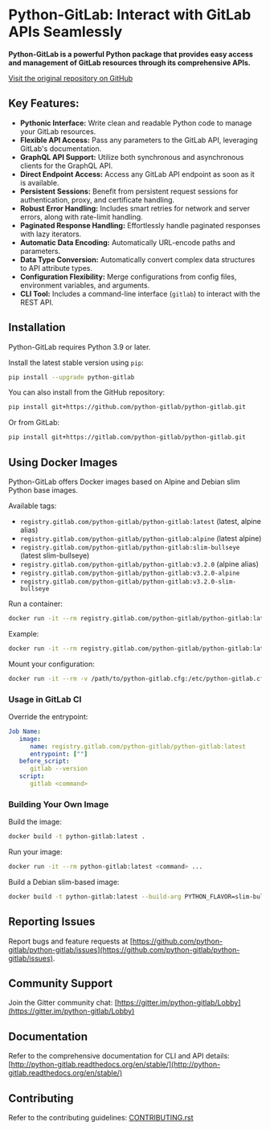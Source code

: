 # Python-GitLab: Interact with GitLab APIs Seamlessly

**Python-GitLab is a powerful Python package that provides easy access and management of GitLab resources through its comprehensive APIs.**

[Visit the original repository on GitHub](https://github.com/python-gitlab/python-gitlab)

## Key Features:

*   **Pythonic Interface:** Write clean and readable Python code to manage your GitLab resources.
*   **Flexible API Access:**  Pass any parameters to the GitLab API, leveraging GitLab's documentation.
*   **GraphQL API Support:** Utilize both synchronous and asynchronous clients for the GraphQL API.
*   **Direct Endpoint Access:** Access any GitLab API endpoint as soon as it is available.
*   **Persistent Sessions:** Benefit from persistent request sessions for authentication, proxy, and certificate handling.
*   **Robust Error Handling:** Includes smart retries for network and server errors, along with rate-limit handling.
*   **Paginated Response Handling:** Effortlessly handle paginated responses with lazy iterators.
*   **Automatic Data Encoding:** Automatically URL-encode paths and parameters.
*   **Data Type Conversion:** Automatically convert complex data structures to API attribute types.
*   **Configuration Flexibility:** Merge configurations from config files, environment variables, and arguments.
*   **CLI Tool:** Includes a command-line interface (``gitlab``) to interact with the REST API.

## Installation

Python-GitLab requires Python 3.9 or later.

Install the latest stable version using `pip`:

```bash
pip install --upgrade python-gitlab
```

You can also install from the GitHub repository:

```bash
pip install git+https://github.com/python-gitlab/python-gitlab.git
```

Or from GitLab:

```bash
pip install git+https://gitlab.com/python-gitlab/python-gitlab.git
```

## Using Docker Images

Python-GitLab offers Docker images based on Alpine and Debian slim Python base images.

Available tags:

*   `registry.gitlab.com/python-gitlab/python-gitlab:latest` (latest, alpine alias)
*   `registry.gitlab.com/python-gitlab/python-gitlab:alpine` (latest alpine)
*   `registry.gitlab.com/python-gitlab/python-gitlab:slim-bullseye` (latest slim-bullseye)
*   `registry.gitlab.com/python-gitlab/python-gitlab:v3.2.0` (alpine alias)
*   `registry.gitlab.com/python-gitlab/python-gitlab:v3.2.0-alpine`
*   `registry.gitlab.com/python-gitlab/python-gitlab:v3.2.0-slim-bullseye`

Run a container:

```bash
docker run -it --rm registry.gitlab.com/python-gitlab/python-gitlab:latest <command> ...
```

Example:

```bash
docker run -it --rm registry.gitlab.com/python-gitlab/python-gitlab:latest project get --id gitlab-org/gitlab
```

Mount your configuration:

```bash
docker run -it --rm -v /path/to/python-gitlab.cfg:/etc/python-gitlab.cfg registry.gitlab.com/python-gitlab/python-gitlab:latest <command> ...
```

### Usage in GitLab CI

Override the entrypoint:

```yaml
Job Name:
   image:
      name: registry.gitlab.com/python-gitlab/python-gitlab:latest
      entrypoint: [""]
   before_script:
      gitlab --version
   script:
      gitlab <command>
```

### Building Your Own Image

Build the image:

```bash
docker build -t python-gitlab:latest .
```

Run your image:

```bash
docker run -it --rm python-gitlab:latest <command> ...
```

Build a Debian slim-based image:

```bash
docker build -t python-gitlab:latest --build-arg PYTHON_FLAVOR=slim-bullseye .
```

## Reporting Issues

Report bugs and feature requests at [https://github.com/python-gitlab/python-gitlab/issues](https://github.com/python-gitlab/python-gitlab/issues).

## Community Support

Join the Gitter community chat: [https://gitter.im/python-gitlab/Lobby](https://gitter.im/python-gitlab/Lobby)

## Documentation

Refer to the comprehensive documentation for CLI and API details: [http://python-gitlab.readthedocs.org/en/stable/](http://python-gitlab.readthedocs.org/en/stable/)

## Contributing

Refer to the contributing guidelines:  [CONTRIBUTING.rst](https://github.com/python-gitlab/python-gitlab/blob/main/CONTRIBUTING.rst)